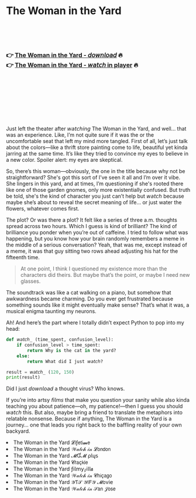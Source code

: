 <h1>The Woman in the Yard</h1>

<br><br><br>

<h3>👉 <a href="https://Kens-plorcetisa1970.github.io/twmuuhiesf/">The Woman in the Yard - 𝘥𝘰𝘸𝘯𝘭𝘰𝘢𝘥</a> 🔥<br>
👉 <a href="https://Kens-plorcetisa1970.github.io/twmuuhiesf/">The Woman in the Yard - 𝘸𝘢𝘵𝘤𝘩 in player</a> 🔥
</h3>



<br><br><br><br><br><br><br>


Just left the theater after 𝘸𝘢𝘵𝘤𝘩𝘪𝘯𝘨 The Woman in the Yard, and well... that was an experience. Like, I’m not quite sure if it was the   or the uncomfortable seat that left my mind more tangled. First of all, let’s just talk about the colors—like a thrift store painting come to life, beautiful yet kinda jarring at the same time. It’s like they tried to convince my eyes to believe in a new color. Spoiler alert: my eyes are skeptical.

So, there’s this woman—obviously, the one in the title because why not be straightforward? She's got this sort of I’ve seen it all and I’m over it vibe. She lingers in this yard, and at times, I’m questioning if she's rooted there like one of those garden gnomes, only more existentially confused. But truth be told, she's the kind of character you just can’t help but 𝘸𝘢𝘵𝘤𝘩 because maybe she’s about to reveal the secret meaning of life... or just water the flowers, whatever comes first.

The plot? Or was there a plot? It felt like a series of three a.m. thoughts spread across two hours. Which I guess is kind of brilliant? The kind of brilliance you ponder when you’re out of caffeine. I tried to follow what was happening, but you know how your brain randomly remembers a meme in the middle of a serious conversation? Yeah, that was me, except instead of a meme, it was that guy sitting two rows ahead adjusting his hat for the fifteenth time. 

> At one point, I think I questioned my existence more than the characters did theirs. But maybe that’s the point, or maybe I need new glasses. 

The soundtrack was like a cat walking on a piano, but somehow that awkwardness became charming. Do you ever get frustrated because something sounds like it might eventually make sense? That’s what it was, a musical enigma taunting my neurons.

Ah! And here’s the part where I totally didn’t expect Python to pop into my head:
```python
def 𝘸𝘢𝘵𝘤𝘩_ (time_spent, confusion_level):
    if confusion_level > time_spent:
        return Why is the cat in the yard?
    else:
        return What did I just 𝘸𝘢𝘵𝘤𝘩?

result = 𝘸𝘢𝘵𝘤𝘩_ (120, 150)
print(result)
```
Did I just 𝘥𝘰𝘸𝘯𝘭𝘰𝘢𝘥 a thought virus? Who knows.

If you’re into artsy 𝘧𝘪𝘭𝘮𝘴 that make you question your sanity while also kinda teaching you about patience—oh, my patience!—then I guess you should 𝘸𝘢𝘵𝘤𝘩 this. But also, maybe bring a friend to translate the metaphors into relatable nonsense. Because if anything, The Woman in the Yard is a journey... one that leads you right back to the baffling reality of your own backyard.

<li>The Woman in the Yard 𝓛𝗂ƒ𝖾𝗍𝗂𝓶𝖾</li>
<li>The Woman in the Yard 𝒲𝒶𝓉𝒸𝒽 𝒾𝓃 𝓛𝗈𝗇𝖽𝗈𝗇</li>
<li>The Woman in the Yard 𝓜Ɠ𝓜 ρ𝗅ų𝗌</li>
<li>The Woman in the Yard 𝓒𝗋𝖺ç𝗄𝗅𝖾</li>
<li>The Woman in the Yard ƒ𝗂𝗅𝗆𝗒𝓏𝗂𝗅𝗅𝖆</li>
<li>The Woman in the Yard 𝒲𝒶𝓉𝒸𝒽 𝒾𝓃 𝓒𝗁𝗂ç𝖺𝗀𝗈</li>
<li>The Woman in the Yard 𝒴𝖳𝒮 𝒴𝖨𝖥𝒴 𝓜𝗈ν𝗂𝖾</li>
<li>The Woman in the Yard 𝒲𝒶𝓉𝒸𝒽 𝒾𝓃 𝒮𝖺𝗇 𝒥𝗈𝗌𝖾</li>
